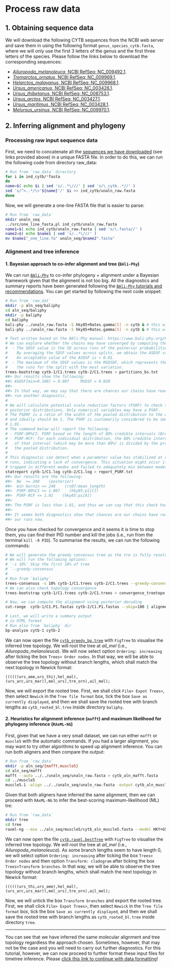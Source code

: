 # Process raw data

## 1. Obtaining sequence data

We will download the following CYTB sequences from the NCBI web server and save them in using the following format `genus_species_cytb.fasta`, where we will only use the first 3 letters of the genus and the first three letters of the species. Please follow the links below to download the corresponding sequences:

* [*Ailuropoda_melanoleuca*, NCBI RefSeq: NC_009492.1](https://www.ncbi.nlm.nih.gov/nuccore/NC_009492.1?from=15529&to=16668&report=fasta).
* [*Tremarctos_ornatus*, NCBI RefSeq: NC_009969.1](https://www.ncbi.nlm.nih.gov/nuccore/NC_009969.1?from=15030&to=16169&report=fasta).
* [*Helarctos_malayanus*, NCBI RefSeq: NC_009968.1](https://www.ncbi.nlm.nih.gov/nuccore/NC_009968.1?from=15054&to=16193&report=fasta).
* [*Ursus_americanus*, NCBI RefSeq: NC_003426.1](https://www.ncbi.nlm.nih.gov/nuccore/NC_003426.1?from=15113&to=16252&report=fasta).
* [*Ursus_thibetanus*, NCBI RefSeq: NC_008753.1](https://www.ncbi.nlm.nih.gov/nuccore/NC_008753.1?from=15139&to=16278&report=fasta).
* [*Ursus_arctos*, NCBI RefSeq: NC_003427.1](https://www.ncbi.nlm.nih.gov/nuccore/NC_003427.1?from=15306&to=16445&report=fasta).
* [*Ursus_maritimus*, NCBI RefSeq: NC_003428.1](https://www.ncbi.nlm.nih.gov/nuccore/NC_003428.1?from=15301&to=16440&report=fasta).
* [*Melursus_ursinus*, NCBI RefSeq: NC_009970.1](https://www.ncbi.nlm.nih.gov/nuccore/NC_009970.1?from=15086&to=16225&report=fasta).

## 2. Inferring alignment and phylogeny

### Processing raw input sequence data

First, we need to concatenate all the [sequences we have downloaded](ind_cytb) (see links provided above) in a unique FASTA file. In order to do this, we can run the following code from directory raw_data:

```sh
# Run from `raw_data` directory
for i in ind_cytb/*fasta
do
name=$( echo $i | sed 's/..*\///' | sed 's/\_cytb..*//' )
sed 's/^>..*/\>'${name}'/' $i >> ind_cytb/unaln_raw.fasta
done 
```

Now, we will generate a one-line FASTA file that is easier to parse:

```sh
# Run from `raw_data`
mkdir unaln_seq
../src/one_line_fasta.pl ind_cytb/unaln_raw.fasta
name1=$( echo ind_cytb/unaln_raw.fasta | sed 's/\.fasta//' )
name2=$( echo $name1 | sed 's/..*\///' )
mv $name1"_one_line.fa" unaln_seq/$name2".fasta"
```

### Alignment and tree inference

#### 1. Bayesian approach to co-infer alignment and tree (`BAli-Phy`)

We can run [`BAli-Phy`](https://doi.org/10.1093/bioinformatics/btab129) to co-infer phylogeny + alignment under a Bayesian framework given that the alignment is not too big. All the diagnostics and summary reports have been generated following the [`BAli-Phy` tutorials and recommendations](https://www.bali-phy.org/README.html#output). You can get started by following the next code snippet:

```sh
# Run from `raw_dat`
mkdir -p aln_seq/baliphy
cd aln_seq/baliphy
mkdir -p baliphy
cd baliphy
bali-phy ../unaln_raw.fasta -S hky85+Rates.gamma[5] -n cytb & # this will create a dir called `cytb_r1-1`
bali-phy ../unaln_raw.fasta -S hky85+Rates.gamma[5] -n cytb & # this will create a dir called `cytb_r1-2`

# Text written based on the BAli-Phy manual: https://www.bali-phy.org/README.html#mixing_and_convergence
# We can explore whether the chains may have converged by computing the ASDSF and the MSDFSF
#  - The SDSF value is the SD across runs of the posterior probabilities (PP) for that split.
#    By averaging the SDSF values across splits, we obtain the ASDSF value (Huelsenbeck and Ronquist, 2001).
#    An acceptable value of the ASDSF is < 0.01.
#  - The maximum of the SDSF values is the MSDSDF, which represents the range of variation in PP across 
#    the runs for the split with the most variation.
trees-bootstrap cytb-1/C1.trees cytb-2/C1.trees > partitions_bs.txt
##> Our results show the following:
##> ASDSF[min=0.100] = 0.007     MSDSF = 0.020
##>
##> In that way, we may say that there are chances our chains have reached convergence. Nevertheless, we will
##> run another diagnostic.
#
# We will calculate potential scale reduction factors (PSRF) to check that different runs have similar 
# posterior distributions. Only numerical variables may have a PSRF.
# The PSDRF is a ratio of the width of the pooled distribution to the average width of each distribution,
# and ideally should be 1. The PSRF is customarily considered to be small enough it is is less than 
# 1.01.
# The command below will report the following:
# - PSRF-80%CI: PSRF based on the length of 80% credible intervals (Brooks and Gelman 1998).
# - PSRF-RCF: for each individual distribution, the 80% credible interval is found. Then, the probability
#   of that interval (which may be more than 80%) is divided by the probability of the same interval under
#   the pooled distribution. 
# 
# This diagnostic can detect when a parameter value has stabilized at different values in several independent
# runs, indicating a lack of convergence. This situation might occur if different runs of the Markov chain were
# trapped in different modes and failed to adequately mix between modes.
statreport cytb-1/C1.log cytb-2/C1.log > report_PSRF.txt
##> Our results are the following:
##>  Ne  >= 240    (posterior)
##>  min burnin <= 248    (rs07:mean_length)
##>  PSRF-80%CI <= 1.007    (hky85:pi[C])
##>  PSRF-RCF <= 1.01    (hky85:pi[A])
##>
##> The PSRF is less than 1.01, and thus we can say that this check has been passed!
##>
##> It seems both diagnostics show that chances are our chains have reached convergence. Therefore, we will stop
##> our runs now.
```

Once you have checked for convergence and it seems it is time to stop them, you can find their PID number and kill the jobs (i.e., run from the terminal `kill -9 PID`). To summarise the results, we can run the following commands:

```sh
# We will generate the greedy consensus tree as the tre is fully resolved.
# We will run the following options:
# `-s 10%` Skip the first 10% of tree
# `--greedy-consensus`
#
# Run from `baliphy`
trees-consensus -s 10% cytb-1/C1.trees cytb-2/C1.trees --greedy-consensus=cytb_greedy_bp.tree
# We can also check topology convergence
trees-bootstrap cytb-1/C1.trees cytb-2/C1.trees > convergence_treetopo.txt

# Now, we can compute the alignment using posterior decoding
cut-range  cytb-1/C1.P1.fastas cytb-2/C1.P1.fastas --skip=100 | alignment-chop-internal --tree cytb_greedy_bp.tree | alignment-max > P1-max.fasta

# Last, we will write a summary output
# in HTML format
# Run also from `baliphy` dir
bp-analyze cytb-1 cytb-2
```

We can now open the file [`cytb_greedy_bp.tree`](aln_seq/baliphy/cytb_greedy_bp.tree) with `FigTree` to visualise the inferred tree topology. We will root the tree at *ail_mel* (i.e., *Ailuropoda_melanoleuca*). We will now select option `Ordering: increasing` after ticking the box `Trees> Order nodes`. In that way, we will be able to observe the tree topology without branch lengths, which shall match the next topology in Newick format:

```text
((((((urs_ame,urs_thi),hel_mal),(urs_arc,urs_mar)),mel_urs),tre_orn),ail_mel);
```

Now, we will export the rooted tree. First, we shall click `File> Expot Trees>`, then select `Newick` in the `Tree file format` box, tick the box `Save as currently displayed`, and then we shall save the rooted tree with branch lengths as `cytb_rooted_bl.tree` inside directory `baliphy`.

#### 2. Heuristics for alignment inference (`mafft`) and maximum likelihood for phylogeny inference (`RAxML-NG`)

First, given that we have a very small dataset, we can run either `mafft` or `muscle5` with the automatic commands. If you had a larger alignment, you may want to try other algorithms to speed up alignment inference. You can run both aligners and then compare the output:

```sh
# Run from `raw_data`
mkdir -p aln_seq/{mafft,muscle5}
cd aln_seq/mafft 
mafft --auto ../../unaln_seq/unaln_raw.fasta > cytb_aln_mafft.fasta
cd ../muscle5
muscle5.1 -align ../../unaln_seq/unaln_raw.fasta -output cytb_aln_muscle5.fasta
```

Given that both aligners have inferred the same alignment, then we can proceed with `RAxML-NG` to infer the best-scoring maximum-likelihood (ML) tre:

```sh
# Run from `raw_data`
mkdir tree
cd tree
raxml-ng --msa ../aln_seq/muscle5/cytb_aln_muscle5.fasta --model HKY+G5 --prefix cytb --threads 2 --seed 12345 --tree pars{25},rand{25}
```

We can now open the file [`cytb.raxml.bestTree`](tree/cytb.raxml.bestTree) with `FigTree` to visualise the inferred tree topology. We will root the tree at *ail_mel* (i.e., *Ailuropoda_melanoleuca*). As some branch lengths seem to have length 0, we will select option `Ordering: increasing` after ticking the box `Trees> Order nodes` and then option `Transform: cladogram` after ticking the box `Trees>Transform branches`. In that way, we will be able to observe the tree topology without branch lengths, which shall match the next topology in Newick format:

```text
((((((urs_thi,urs_ame),hel_mal),(urs_arc,urs_mar)),mel_urs),tre_orn),ail_mel);
```

Now, we will untick the box `Transform branches` and export the rooted tree. First, we shall click `File> Expot Trees>`, then select `Newick` in the `Tree file format` box, tick the box `Save as currently displayed`, and then we shall save the rooted tree with branch lengths as `cytb_rooted_bl.tree` inside directory `tree`.

----

You can see that we have inferred the same molecular alignment and tree topology regardless the approach chosen. Sometimes, however, that may not be the case and you will need to carry out further diagnostics. For this tutorial, however, we can now proceed to further format these input files for timetree inference. Please [click this link to continue with data formatting](../00_data_formatting/README.md)!
